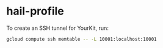 # hail-profile

To create an SSH tunnel for YourKit, run:

```bash
gcloud compute ssh memtable -- -L 10001:localhost:10001
```


